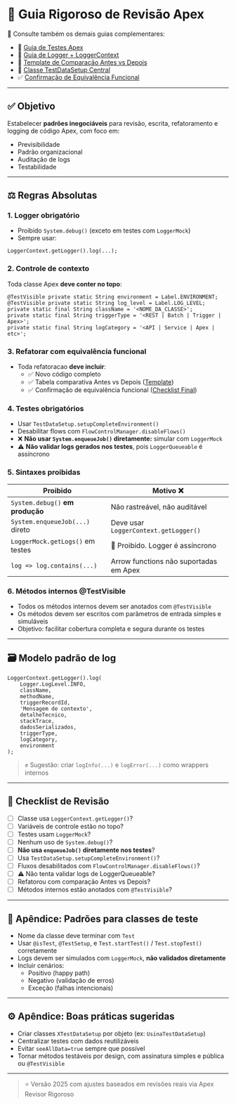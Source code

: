 # 📘 Guia Rigoroso de Revisão Apex

📎 Consulte também os demais guias complementares:
- 📄 [Guia de Testes Apex](https://bit.ly/GuiaTestsApex)
- 🧪 [Guia de Logger + LoggerContext](https://bit.ly/GuiaLoggerApex)
- 🔁 [Template de Comparação Antes vs Depois](https://bit.ly/ComparacaoApex)
- 🧱 [Classe TestDataSetup Central](https://bit.ly/TestDataSetup)
- ✅ [Confirmação de Equivalência Funcional](https://bit.ly/ConfirmacaoApex)

---

## ✅ Objetivo
Estabelecer **padrões inegociáveis** para revisão, escrita, refatoramento e logging de código Apex, com foco em:
- Previsibilidade
- Padrão organizacional
- Auditação de logs
- Testabilidade

---

## ⚖️ Regras Absolutas

### 1. Logger obrigatório
- Proibido `System.debug()` (exceto em testes com `LoggerMock`)
- Sempre usar: 
```apex
LoggerContext.getLogger().log(...);
```

### 2. Controle de contexto
Toda classe Apex **deve conter no topo**:
```apex
@TestVisible private static String environment = Label.ENVIRONMENT;
@TestVisible private static String log_level = Label.LOG_LEVEL;
private static final String className = '<NOME_DA_CLASSE>';
private static final String triggerType = '<REST | Batch | Trigger | Apex>';
private static final String logCategory = '<API | Service | Apex | etc>';
```

### 3. Refatorar com equivalência funcional
- Toda refatoracao **deve incluir**:
  - ✅ Novo código completo
  - ✅ Tabela comparativa Antes vs Depois ([Template](https://bit.ly/ComparacaoApex))
  - ✅ Confirmação de equivalência funcional ([Checklist Final](https://bit.ly/ConfirmacaoApex))

### 4. Testes obrigatórios
- Usar `TestDataSetup.setupCompleteEnvironment()`
- Desabilitar flows com `FlowControlManager.disableFlows()`
- ❌ **Não usar `System.enqueueJob()` diretamente:** simular com `LoggerMock`
- ⚠️ **Não validar logs gerados nos testes**, pois `LoggerQueueable` é assíncrono

### 5. Sintaxes proibidas
| Proibido                           | Motivo ❌                                     |
|------------------------------------|-----------------------------------------------|
| `System.debug()` **em produção**   | Não rastreável, não auditável                 |
| `System.enqueueJob(...)` direto    | Deve usar `LoggerContext.getLogger()`        |
| `LoggerMock.getLogs()` em testes   | 🚫 Proibido. Logger é assíncrono              |
| `log => log.contains(...)`         | Arrow functions não suportadas em Apex       |


### 6. Métodos internos @TestVisible
- Todos os métodos internos devem ser anotados com `@TestVisible`
- Os métodos devem ser escritos com parâmetros de entrada simples e simuláveis
- Objetivo: facilitar cobertura completa e segura durante os testes

---

## 🗃️ Modelo padrão de log
```apex
LoggerContext.getLogger().log(
    Logger.LogLevel.INFO,
    className,
    methodName,
    triggerRecordId,
    'Mensagem de contexto',
    detalheTecnico,
    stackTrace,
    dadosSerializados,
    triggerType,
    logCategory,
    environment
);
```

> ✊ Sugestão: criar `logInfo(...)` e `logError(...)` como wrappers internos

---

## 🧰 Checklist de Revisão
- [ ] Classe usa `LoggerContext.getLogger()`?
- [ ] Variáveis de controle estão no topo?
- [ ] Testes usam `LoggerMock`?
- [ ] Nenhum uso de `System.debug()`?
- [ ] **Não usa `enqueueJob()` diretamente nos testes**?
- [ ] Usa `TestDataSetup.setupCompleteEnvironment()`?
- [ ] Fluxos desabilitados com `FlowControlManager.disableFlows()`?
- [ ] ⚠️ Não tenta validar logs de LoggerQueueable?
- [ ] Refatorou com comparação Antes vs Depois?
- [ ] Métodos internos estão anotados com `@TestVisible`?

---

## 📄 Apêndice: Padrões para classes de teste
- Nome da classe deve terminar com `Test`
- Usar `@isTest`, `@TestSetup`, e `Test.startTest()` / `Test.stopTest()` corretamente
- Logs devem ser simulados com `LoggerMock`, **não validados diretamente**
- Incluir cenários:
  - Positivo (happy path)
  - Negativo (validação de erros)
  - Exceção (falhas intencionais)

---

## ⚙️ Apêndice: Boas práticas sugeridas
- Criar classes `XTestDataSetup` por objeto (ex: `UsinaTestDataSetup`)
- Centralizar testes com dados reutilizáveis
- Evitar `seeAllData=true` sempre que possível
- Tornar métodos testáveis por design, com assinatura simples e pública ou `@TestVisible`

---

> ⭐ Versão 2025 com ajustes baseados em revisões reais via Apex Revisor Rigoroso
